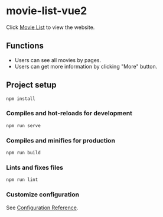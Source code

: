 # movie-list-vue2
Click [Movie List]('https://freya-jheng.github.io/movie-list-vue2/#/movies/all') to view the website.

## Functions
* Users can see all movies by pages.
* Users can get more information by clicking "More" button.

## Project setup
```
npm install
```

### Compiles and hot-reloads for development
```
npm run serve
```

### Compiles and minifies for production
```
npm run build
```

### Lints and fixes files
```
npm run lint
```

### Customize configuration
See [Configuration Reference](https://cli.vuejs.org/config/).
